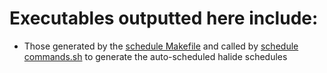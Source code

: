 # Executables outputted here include: 

- Those generated by the [schedule Makefile](../src/schedules/Makefile) and called by [schedule commands.sh](../src/schedules/commands.sh) to generate the auto-scheduled halide schedules